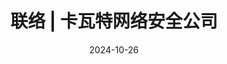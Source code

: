 ---
title: "联络 | 卡瓦特网络安全公司"
date: 2024-10-26
share: false
type: landing

design:
  # Default section spacing
  spacing: "0rem"

sections:
    - block: contact-zh
      content:
        title: 联络我们
        text: 请发送邮件联系我们并且告诉我们您的需求，留下您的联系方式我们会尽快回复您！
        mail: contact@cravaterouge.com
        linkedin: https://www.linkedin.com/company/cravaterouge/
        twitter: https://x.com/rouge_cravate
        github: https://github.com/CravateRouge
        address: 卡瓦特网络安全公司, 23 Thomson Road, Wan Chai, Hong Kong SAR
---